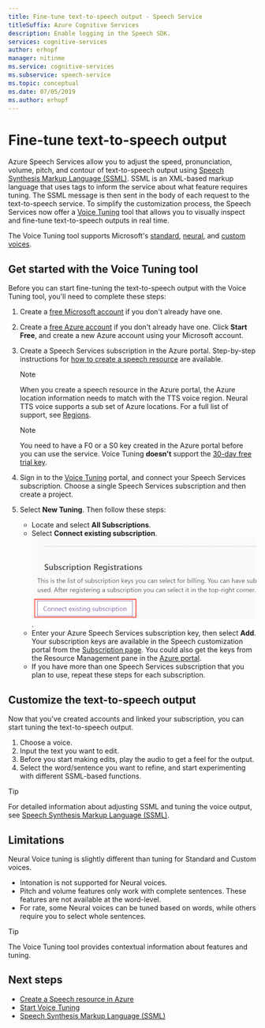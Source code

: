 ```yaml
---
title: Fine-tune text-to-speech output - Speech Service
titleSuffix: Azure Cognitive Services
description: Enable logging in the Speech SDK.
services: cognitive-services
author: erhopf
manager: nitinme
ms.service: cognitive-services
ms.subservice: speech-service
ms.topic: conceptual
ms.date: 07/05/2019
ms.author: erhopf
---
```


# Fine-tune text-to-speech output

Azure Speech Services allow you to adjust the speed, pronunciation, volume, pitch, and contour of text-to-speech output using [Speech Synthesis Markup Language (SSML)](speech-synthesis-markup.md). SSML is an XML-based markup language that uses tags to inform the service about what feature requires tuning. The SSML message is then sent in the body of each request to the text-to-speech service. To simplify the customization process, the Speech Services now offer a [Voice Tuning](https://aka.ms/voicetuning) tool that allows you to visually inspect and fine-tune text-to-speech outputs in real time.

The Voice Tuning tool supports Microsoft's [standard](language-support.md#standard-voices), [neural](language-support.md#text-to-speech), and [custom voices](how-to-customize-voice-font.md).

## Get started with the Voice Tuning tool

Before you can start fine-tuning the text-to-speech output with the Voice Tuning tool, you'll need to complete these steps:

1. Create a [free Microsoft account](https://account.microsoft.com/account) if you don't already have one.
2. Create a [free Azure account](https://azure.microsoft.com/free/) if you don't already have one. Click **Start Free**, and create a new Azure account using your Microsoft account.

3. Create a Speech Services subscription in the Azure portal. Step-by-step instructions for [how to create a speech resource](https://docs.microsoft.com/azure/cognitive-services/speech-service/get-started#create-a-speech-resource-in-azure) are available.
   >[!NOTE]
   >When you create a speech resource in the Azure portal, the Azure location information needs to match with the TTS voice region. Neural TTS voice supports a sub set of Azure locations. For a full list of support, see [Regions](regions.md#text-to-speech).

   >[!NOTE]
   >You need to have a F0 or a S0 key created in the Azure portal before you can use the service. Voice Tuning  **doesn't** support the [30-day free trial key](https://docs.microsoft.com/azure/cognitive-services/speech-service/get-started?branch=release-build-cogserv-speech-services#free-trial).

4. Sign in to the [Voice Tuning](https://aka.ms/voicetuning) portal, and connect your Speech Services subscription. Choose a single Speech Services subscription and then create a project.
5. Select **New Tuning**. Then follow these steps:

   * Locate and select **All Subscriptions**.  
   * Select **Connect existing subscription**.  
     ![Connect an existing subscription](./media/custom-voice/custom-voice-connect-subscription.png).
   * Enter your Azure Speech Services subscription key, then select **Add**. Your subscription keys are available in the Speech customization portal from the [Subscription page](https://go.microsoft.com/fwlink/?linkid=2090458). You could also get the keys from the Resource Management pane in the [Azure portal](https://portal.azure.com/).
   * If you have more than one Speech Services subscription that you plan to use, repeat these steps for each subscription.

## Customize the text-to-speech output

Now that you've created accounts and linked your subscription, you can start tuning the text-to-speech output.

1. Choose a voice.
2. Input the text you want to edit.
3. Before you start making edits, play the audio to get a feel for the output.
4. Select the word/sentence you want to refine, and start experimenting with different SSML-based functions.

>[!TIP]
> For detailed information about adjusting SSML and tuning the voice output, see [Speech Synthesis Markup Language (SSML)](speech-synthesis-markup.md).

## Limitations

Neural Voice tuning is slightly different than tuning for Standard and Custom voices.

* Intonation is not supported for Neural voices.
* Pitch and volume features only work with complete sentences. These features are not available at the word-level.
* For rate, some Neural voices can be tuned based on words, while others require you to select whole sentences.

> [!TIP]
> The Voice Tuning tool provides contextual information about features and tuning.

## Next steps
* [Create a Speech resource in Azure](https://docs.microsoft.com/azure/cognitive-services/speech-service/get-started#create-a-speech-resource-in-azure)
* [Start Voice Tuning](https://speech.microsoft.com/app.html#/VoiceTuning)
* [Speech Synthesis Markup Language (SSML)](speech-synthesis-markup.md)
